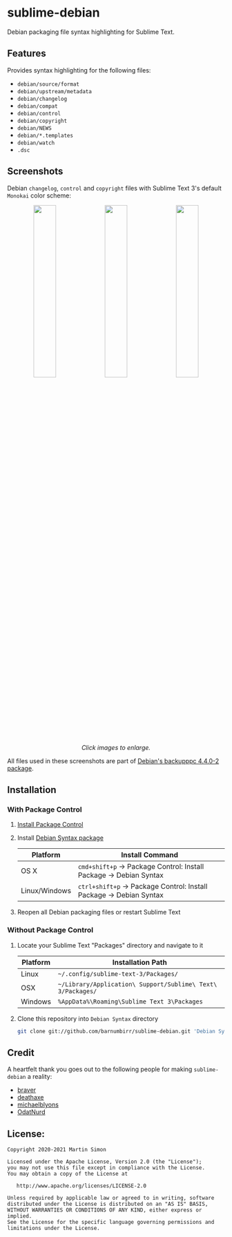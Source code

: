 # sublime-debian

Debian packaging file syntax highlighting for Sublime Text.

## Features

Provides syntax highlighting for the following files:

 - `debian/source/format`
 - `debian/upstream/metadata`
 - `debian/changelog`
 - `debian/compat`
 - `debian/control`
 - `debian/copyright`
 - `debian/NEWS`
 - `debian/*.templates`
 - `debian/watch`
 - `.dsc`

## Screenshots

Debian `changelog`, `control` and `copyright` files with Sublime Text 3's default `Monokai` color scheme:

<p align="center">
    <a href="https://i.imgur.com/nL14qlN.png" target="_blank"> <img src="https://i.imgur.com/nL14qlN.png" width="32%"/></a>
    <a href="https://i.imgur.com/iG9EMUD.png" target="_blank"> <img src="https://i.imgur.com/iG9EMUD.png" width="32%"/></a>
    <a href="https://i.imgur.com/W1vqFuL.png" target="_blank"> <img src="https://i.imgur.com/W1vqFuL.png" width="32%"/></a>
    <i>Click images to enlarge.</i>
</p>

All files used in these screenshots are part of [Debian's backupppc 4.4.0-2 package](https://salsa.debian.org/debian/backuppc).

## Installation

### With Package Control

1. [Install Package Control](https://packagecontrol.io/installation)
2. Install [Debian Syntax package](https://packagecontrol.io/packages/Debian%20Syntax)

    | Platform      | Install Command                                                   |
    | --------------| ----------------------------------------------------------------- |
    | OS X          | `cmd+shift+p` → Package Control: Install Package → Debian Syntax  |
    | Linux/Windows | `ctrl+shift+p` → Package Control: Install Package → Debian Syntax |

3. Reopen all Debian packaging files or restart Sublime Text

### Without Package Control

1. Locate your Sublime Text "Packages" directory and navigate to it

    | Platform | Installation Path                                           |
    | -------- | ----------------------------------------------------------- |
    | Linux    | `~/.config/sublime-text-3/Packages/`                        |
    | OSX      | `~/Library/Application\ Support/Sublime\ Text\ 3/Packages/` |
    | Windows  | `%AppData%\Roaming\Sublime Text 3\Packages`                 |

2. Clone this repository into `Debian Syntax` directory

    ```bash
    git clone git://github.com/barnumbirr/sublime-debian.git 'Debian Syntax'
    ```

## Credit

A heartfelt thank you goes out to the following people for making `sublime-debian` a reality:

 - [braver](https://github.com/braver)
 - [deathaxe](https://github.com/deathaxe)
 - [michaelblyons](https://github.com/michaelblyons)
 - [OdatNurd](https://github.com/OdatNurd)

## License:

```
Copyright 2020-2021 Martin Simon

Licensed under the Apache License, Version 2.0 (the "License");
you may not use this file except in compliance with the License.
You may obtain a copy of the License at

   http://www.apache.org/licenses/LICENSE-2.0

Unless required by applicable law or agreed to in writing, software
distributed under the License is distributed on an "AS IS" BASIS,
WITHOUT WARRANTIES OR CONDITIONS OF ANY KIND, either express or implied.
See the License for the specific language governing permissions and
limitations under the License.
```
